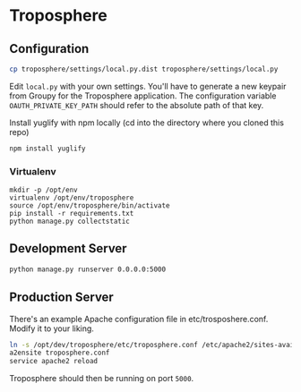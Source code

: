 Troposphere
===========


Configuration
-------------

```bash
cp troposphere/settings/local.py.dist troposphere/settings/local.py
```

Edit `local.py` with your own settings. You'll have to generate a new
keypair from Groupy for the Troposphere application. The configuration
variable `OAUTH_PRIVATE_KEY_PATH` should refer to the absolute path of that key.

Install yuglify with npm locally (cd into the directory where you cloned this repo)

```bash
npm install yuglify
```

### Virtualenv

```
mkdir -p /opt/env
virtualenv /opt/env/troposphere
source /opt/env/troposphere/bin/activate
pip install -r requirements.txt
python manage.py collectstatic
```


Development Server
------------------

```bash
python manage.py runserver 0.0.0.0:5000
````

Production Server
-----------------

There's an example Apache configuration file in etc/trosposhere.conf. Modify it
to your liking.

```bash
ln -s /opt/dev/troposphere/etc/troposphere.conf /etc/apache2/sites-available/troposphere.conf
a2ensite troposphere.conf
service apache2 reload
```

Troposphere should then be running on port `5000`.
